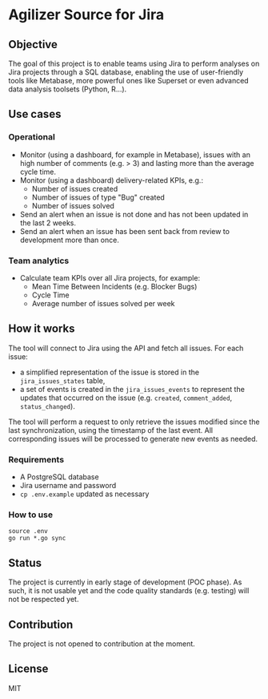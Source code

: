 # Agilizer Source for Jira

## Objective

The goal of this project is to enable teams using Jira to perform analyses on Jira projects through a SQL database, enabling the use of user-friendly tools like Metabase, more powerful ones like Superset or even advanced data analysis toolsets (Python, R...).

## Use cases

### Operational

- Monitor (using a dashboard, for example in Metabase), issues with an high number of comments (e.g. > 3) and lasting more than the average cycle time.
- Monitor (using a dashboard) delivery-related KPIs, e.g.:
  - Number of issues created
  - Number of issues of type "Bug" created
  - Number of issues solved
- Send an alert when an issue is not done and has not been updated in the last 2 weeks.
- Send an alert when an issue has been sent back from review to development more than once.

### Team analytics

- Calculate team KPIs over all Jira projects, for example:
  - Mean Time Between Incidents (e.g. Blocker Bugs)
  - Cycle Time
  - Average number of issues solved per week 

## How it works

The tool will connect to Jira using the API and fetch all issues. For each issue:

- a simplified representation of the issue is stored in the `jira_issues_states` table,
- a set of events is created in the `jira_issues_events` to represent the updates that occurred on the issue (e.g. `created`, `comment_added`, `status_changed`).

The tool will perform a request to only retrieve the issues modified since the last synchronization, using the timestamp of the last event. All corresponding issues will be processed to generate new events as needed.

### Requirements

- A PostgreSQL database
- Jira username and password
- `cp .env.example` updated as necessary

### How to use

```
source .env
go run *.go sync
```

## Status

The project is currently in early stage of development (POC phase). As such, it is not usable yet and the code quality standards (e.g. testing) will not be respected yet.

## Contribution

The project is not opened to contribution at the moment.

## License

MIT

